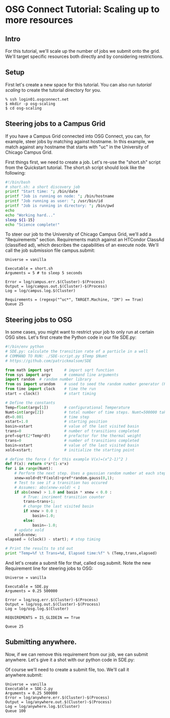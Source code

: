 OSG Connect Tutorial: Scaling up to more resources
==================================================

Intro
-----
For this tutorial, we'll scale up the number of jobs we submit onto the grid. We'll target specific resources both directly and by considering restrictions.

Setup
-----
First let's create a new space for this tutorial. You can also run *tutorial scaling* to create the tutorial directory for you.
```
% ssh login01.osgconnect.net
$ mkdir -p osg-scaling
$ cd osg-scaling
```
Steering jobs to a Campus Grid
------------------------------
If you have a Campus Grid connected into OSG Connect, you can, for example, steer jobs by matching against hostname. In this example, we match against any hostname that starts with "uc" in the University of Chicago Campus Grid. 

First things first, we need to create a job. Let's re-use the "short.sh" script from the Quickstart tutorial. The short.sh script should look like the following:
```bash
#!/bin/bash
# short.sh: a short discovery job
printf "Start time: "; /bin/date
printf "Job is running on node: "; /bin/hostname
printf "Job running as user: "; /usr/bin/id
printf "Job is running in directory: "; /bin/pwd
echo
echo "Working hard..."
sleep ${1-15}
echo "Science complete!"
```

To steer our job to the University of Chicago Campus Grid, we'll add a "Requirements" section. Requirements match against an HTCondor ClassAd (classified ad), which describes the capabilities of an execute node. We'll call the job submission file campus.submit: 
```
Universe = vanilla

Executable = short.sh
Arguments = 5 # to sleep 5 seconds

Error = log/campus.err.$(Cluster)-$(Process)
Output = log/campus.out.$(Cluster)-$(Process)
Log = log/campus.log.$(Cluster)

Requirements = (regexp("^uc*", TARGET.Machine, "IM") == True)
Queue 25
```

Steering jobs to OSG
--------------------
In some cases, you might want to restrict your job to only run at certain OSG sites. Let's first create the Python code in our file SDE.py:
```python
#!/bin/env python
# SDE.py: calculate the transition rate of a particle in a well
# COMMAND TO RUN: ./SDE-script.py $Temp $Numt
# https://github.com/patrickmalsom/SDE

from math import sqrt     # import sqrt function
from sys import argv      # command line arguments
import random  # random number library
from os import urandom    # used to seed the random number generator (RNG)
from time import clock    # time the run
start = clock()           # start timing

# Define the constants
Temp=float(argv[1])       # configurational Temperature
Numt=int(argv[2])         # total number of time steps. Numt=500000 takes ~ 1 second
dt=0.001                  # time step
xstart=1.0                # starting position
basin=xstart              # value of the last visited basin
trans=0                   # number of transitions completed
pref=sqrt(2*Temp*dt)      # prefactor for the thermal weight
trans=0                   # number of transitions completed
basin=xstart              # value of the last visited basin
xold=xstart;              # initialize the starting point

# define the force ( for this example V(x)=(x^2-1)^2 )
def F(x): return 4*x*(1-x*x)
for i in range(Numt):
    # Perform the next step. Uses a gaussian random number at each step.
    xnew=xold+dt*F(xold)+pref*random.gauss(0,1);
    # Test to see if a transition has occured
    # Assumes: abs(xnew-xold) < 1
    if abs(xnew) > 1.0 and basin * xnew < 0.0 :
        # True: incriment transition counter
        trans=trans+1;
        # change the last visited basin
        if xnew > 0.0 :
            basin=1.0;
        else:
            basin=-1.0;
    # update xold
    xold=xnew;
elapsed = (clock() - start); # stop timing

# Print the results to std out
print "Temp=%f \t Trans=%d, Elapsed time:%f" % (Temp,trans,elapsed)
```
And let's create a submit file for that, called osg.submit. Note the new Requirement line for steering jobs to OSG:
```
Universe = vanilla

Executable = SDE.py
Arguments = 0.25 500000

Error = log/osg.err.$(Cluster)-$(Process)
Output = log/osg.out.$(Cluster)-$(Process)
Log = log/osg.log.$(Cluster)

REQUIREMENTS = IS_GLIDEIN == True

Queue 25
```
Submitting anywhere.
-------------------
Now, if we can remove this requirement from our job, we can submit anywhere. Let's give it a shot with our python code in SDE.py:

Of course we'll need to create a submit file, too. We'll call it anywhere.submit:
```
Universe = vanilla
Executable = SDE-2.py
Arguments = 0.25 500000
Error = log/anywhere.err.$(Cluster)-$(Process)
Output = log/anywhere.out.$(Cluster)-$(Process)
Log = log/anywhere.log.$(Cluster)
Queue 100
```
